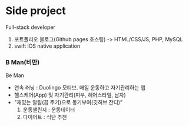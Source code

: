 # Side project
Full-stack developer
1. 포트폴리오 블로그(Github pages 호스팅)
	-> HTML/CSS/JS, PHP, MySQL
2. swift iOS native application

### B Man(비만)
Be Man
* 연속 러닝 : Duolingo 모티브. 매일 운동하고 자기관리하는 앱
* 헬스케어(App) 및 자기관리(피부, 헤어스타일, 남자)
* "재밌는 알림(꼽 주기)으로 동기부여(깃허브 잔디)”
  1. 운동챌린지 : 운동데이터
  2. 다이어트 : 식단 추천
